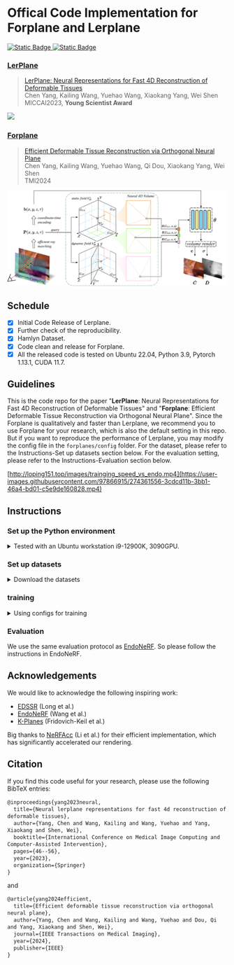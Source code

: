 # Offical Code Implementation for Forplane and Lerplane

<p>
<a href="https://arxiv.org/abs/2305.19906"> <img alt="Static Badge" src="https://img.shields.io/badge/Lerplane-2305.19906-b31b1b?style=flat&logo=arxiv&logoColor=red&link=https%3A%2F%2Farxiv.org%2Fabs%2F2305.19906"> </a>
<a href="https://arxiv.org/abs/2312.15253"> <img alt="Static Badge" src="https://img.shields.io/badge/Forplane-2312.15253-b31b1b?style=flat&logo=arxiv&logoColor=red&link=https%3A%2F%2Farxiv.org%2Fabs%2F2312.15253"> </a>
</p>


### [LerPlane](https://arxiv.org/pdf/2305.19906.pdf)

> [LerPlane: Neural Representations for Fast 4D Reconstruction of Deformable Tissues](https://arxiv.org/pdf/2305.19906.pdf) \
> Chen Yang, Kailing Wang, Yuehao Wang, Xiaokang Yang, Wei Shen \
> MICCAI2023, **Young Scientist Award**

![](forplanes/images/overview.png)

### [Forplane](https://arxiv.org/pdf/2312.15253.pdf)

> [Efficient Deformable Tissue Reconstruction via Orthogonal Neural Plane](https://arxiv.org/pdf/2312.15253.pdf) \
> Chen Yang, Kailing Wang, Yuehao Wang, Qi Dou, Xiaokang Yang, Wei Shen \
> TMI2024

![](forplanes/images/overview2.jpeg)

## Schedule
- [x] Initial Code Release of Lerplane.
- [x] Further check of the reproducibility.
- [x] Hamlyn Dataset.
- [x] Code clean and release for Forplane.
- [x] All the released code is tested on Ubuntu 22.04, Python 3.9, Pytorch 1.13.1, CUDA 11.7.

## Guidelines
This is the code repo for the paper "**LerPlane**: Neural Representations for Fast 4D Reconstruction of Deformable Tissues" and "**Forplane**: Efficient Deformable Tissue Reconstruction via Orthogonal Neural Plane". Since the Forplane is qualitatively and faster than Lerplane, we recommend you to use Forplane for your research, which is also the default setting in this repo. But if you want to reproduce the performance of Lerplane, you may modify the config file in the `forplanes/config` folder. For the dataset, please refer to the Instructions-Set up datasets section below. For the evaluation setting, please refer to the Instructions-Evaluation section below. 

<!-- ## Introduction
Reconstructing deformable tissues from endoscopic stereo videos in robotic surgery is crucial for various clinical applications. However, existing methods relying only on implicit representations are computationally expensive and require dozens of hours, which limits further practical applications. To address this challenge, we introduce LerPlane, a novel method for fast and accurate reconstruction of surgical scenes under a single-viewpoint setting. LerPlane treats surgical procedures as 4D volumes and factorizes them into explicit 2D planes of static and dynamic fields, leading to a compact memory footprint and significantly accelerated optimization. The efficient factorization is accomplished by fusing features obtained through linear interpolation of each plane and enabling the use of lightweight neural networks to model surgical scenes. Besides, LerPlane shares static fields, significantly reducing the workload of dynamic tissue modeling. We also propose a novel sample scheme to boost optimization and improve performance in regions with tool occlusion and large motions. Experiments on DaVinci robotic surgery videos demonstrate that LerPlane accelerates optimization by over 100× while maintaining high quality across various non-rigid deformations, showing significant promise for future intraoperative surgery applications. -->

[http://loping151.top/images/trainging_speed_vs_endo.mp4](https://user-images.githubusercontent.com/97866915/274361556-3cdcd11b-3bb1-46a4-bd01-c5e9de160828.mp4)

## Instructions

### Set up the Python environment
<details> <summary>Tested with an Ubuntu workstation i9-12900K, 3090GPU.</summary>

```
conda create -n lerplane python=3.9
conda activate lerplane
pip install -r requirements.txt
pip install git+https://github.com/NVlabs/tiny-cuda-nn/#subdirectory=bindings/torch 
```
We notice tiny-cuda-nn is sometimes not compilable on some latest GPUs like RTX4090(tested 2023.1). If you found `OSError` while installing tiny-cuda-nn, you can refer to this [issue](https://github.com/NVlabs/tiny-cuda-nn/issues/245) or this [article](https://zhuanlan.zhihu.com/p/643834111). We've successfully built the same env on an Ubuntu 22.04 workstation i7-13700K, 4090GPU with the commands above.
</details>

### Set up datasets
<details> <summary>Download the datasets</summary> 

Please download the dataset from [EndoNeRF](https://github.com/med-air/EndoNeRF) 

Download the Hamlyn dataset used in Forplane: [hamlyn_forplane](https://download.loping151.com/filelist/hamlyn_forplane)

To use the example config, organize your data like:
```
data
| - endonerf_full_datasets
|   | - cutting_tissues_twice
|   | - pushing_soft_tissues
| - hamlyn_forplane
|   | - hamlyn1
|   | - hamlyn2
| - YourCustomDatasets
```

If you want to generate your own dataset, we strongly recommend you to undisort the images first since most endoscopic images are distorted. You can use the `cv2.undistort` function in OpenCV to do this. And we also recommend you to use video-based SAM model to generate the masks of instruments for consistency.


</details>

### training
<details> <summary>Using configs for training</summary> 

Ferplane uses configs to control the training process. The example configs are stored in the `forplanes/config` folder. To run Lerplane, you need to modify the config according to the paper, but we recommend you use Forplane.
To train a model, run the following command:
```
export CUDA_VISIBLE_DEVICES=0
PYTHONPATH='.' python forplanes/main.py --config-path forplanes/config/example-9k.py
```
</details>

### Evaluation
We use the same evaluation protocol as [EndoNeRF](https://github.com/med-air/EndoNeRF). So please follow the instructions in EndoNeRF.

## Acknowledgements
We would like to acknowledge the following inspiring work:
- [EDSSR](https://arxiv.org/pdf/2107.00229) (Long et al.)
- [EndoNeRF](https://github.com/med-air/EndoNeRF) (Wang et al.)
- [K-Planes](https://sarafridov.github.io/K-Planes/) (Fridovich-Keil et al.)

Big thanks to [NeRFAcc](https://www.nerfacc.com/) (Li et al.) for their efficient implementation, which has significantly accelerated our rendering.

## Citation

If you find this code useful for your research, please use the following BibTeX entries:

```
@inproceedings{yang2023neural,
  title={Neural lerplane representations for fast 4d reconstruction of deformable tissues},
  author={Yang, Chen and Wang, Kailing and Wang, Yuehao and Yang, Xiaokang and Shen, Wei},
  booktitle={International Conference on Medical Image Computing and Computer-Assisted Intervention},
  pages={46--56},
  year={2023},
  organization={Springer}
}
```
and
```
@article{yang2024efficient,
  title={Efficient deformable tissue reconstruction via orthogonal neural plane},
  author={Yang, Chen and Wang, Kailing and Wang, Yuehao and Dou, Qi and Yang, Xiaokang and Shen, Wei},
  journal={IEEE Transactions on Medical Imaging},
  year={2024},
  publisher={IEEE}
}
```
